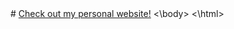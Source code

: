 <html>
  <body>
    # <a href="http://jerryma90.com/" target="_blank">Check out my personal website!</a>
  <\body>
<\html>

